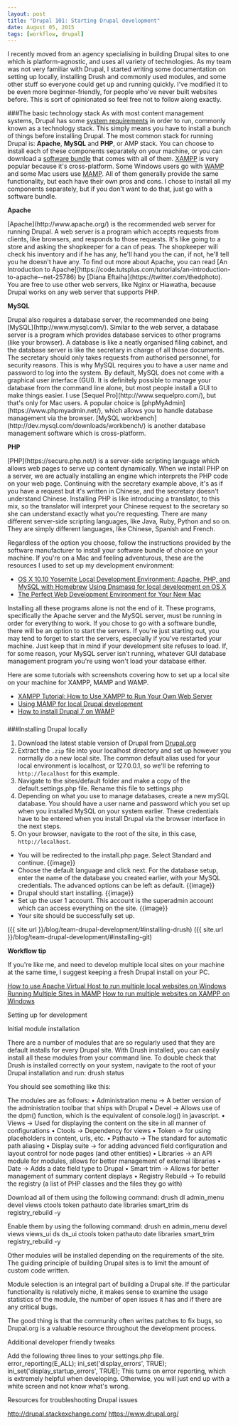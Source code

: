 ```yaml
---
layout: post
title: "Drupal 101: Starting Drupal development"
date: August 05, 2015
tags: [workflow, drupal]
---
```

I recently moved from an agency specialising in building Drupal sites to one which is platform-agnostic, and uses all variety of technologies. As my team was not very familiar with Drupal, I started writing some documentation on setting up locally, installing Drush and commonly used modules, and some other stuff so everyone could get up and running quickly. I've modified it to be even more beginner-friendly, for people who've never built websites before. This is sort of opinionated so feel free not to follow along exactly.

###The basic technology stack
As with most content management systems, Drupal has some [system requirements](https://www.drupal.org/requirements) in order to run, commonly known as a technology stack. This simply means you have to install a bunch of things before installing Drupal. The most common stack for running Drupal is: **Apache**, **MySQL** and **PHP**, or AMP stack. You can choose to install each of these components separately on your machine, or you can download a [software bundle](https://en.wikipedia.org/wiki/List_of_Apache%E2%80%93MySQL%E2%80%93PHP_packages) that comes with all of them. [XAMPP](https://www.apachefriends.org/index.html) is very popular because it's cross-platform. Some Windows users go with [WAMP](http://www.wampserver.com/en/) and some Mac users use [MAMP](https://www.mamp.info/en/). All of them generally provide the same functionality, but each have their own pros and cons. I chose to install all my components separately, but if you don't want to do that, just go with a software bundle.

<p class="no-margin"><strong>Apache</strong></p>
[Apache](http://www.apache.org/) is the recommended web server for running Drupal. A web server is a program which accepts requests from clients, like browsers, and responds to those requests. It's like going to a store and asking the shopkeeper for a can of peas. The shopkeeper will check his inventory and if he has any, he'll hand you the can, if not, he'll tell you he doesn't have any. To find out more about Apache, you can read [An Introduction to Apache](https://code.tutsplus.com/tutorials/an-introduction-to-apache--net-25786) by [Diana Eftaiha](https://twitter.com/thedphoto). You are free to use other web servers, like Nginx or Hiawatha, because Drupal works on any web server that supports PHP.

<p class="no-margin"><strong>MySQL</strong></p>
Drupal also requires a database server, the recommended one being [MySQL](http://www.mysql.com/). Similar to the web server, a database server is a program which provides database services to other programs (like your browser). A database is like a neatly organised filing cabinet, and the database server is like the secretary in charge of all those documents. The secretary should only takes requests from authorised personnel, for security reasons. This is why MySQL requires you to have a user name and password to log into the system. By default, MySQL does not come with a graphical user interface (GUI). It is definitely possible to manage your database from the command line alone, but most people install a GUI to make things easier. I use [Sequel Pro](http://www.sequelpro.com/), but that's only for Mac users. A popular choice is [phpMyAdmin](https://www.phpmyadmin.net/), which allows you to handle database management via the browser. [MySQL workbench](http://dev.mysql.com/downloads/workbench/) is another database management software which is cross-platform.

<p class="no-margin"><strong>PHP</strong></p>
[PHP](https://secure.php.net/) is a server-side scripting language which allows web pages to serve up content dynamically. When we install PHP on a server, we are actually installing an engine which interprets the PHP code on your web page. Continuing with the secretary example above, it's as if you have a request but it's written in Chinese, and the secretary doesn't understand Chinese. Installing PHP is like introducing a translator, to this mix, so the translator will interpret your Chinese request to the secretary so she can understand exactly what you're requesting. There are many different server-side scripting languages, like Java, Ruby, Python and so on. They are simply different languages, like Chinese, Spanish and French.

<p class="no-margin">Regardless of the option you choose, follow the instructions provided by the software manufacturer to install your software bundle of choice on your machine. If you're on a Mac and feeling adventurous, these are the resources I used to set up my development environment:</p>

- [OS X 10.10 Yosemite Local Development Environment: Apache, PHP, and MySQL with Homebrew](https://echo.co/blog/os-x-1010-yosemite-local-development-environment-apache-php-and-mysql-homebrew)
[Using Dnsmasq for local development on OS X](https://mallinson.ca/osx-web-development/)
- [The Perfect Web Development Environment for Your New Mac](https://mallinson.ca/osx-web-development/)

Installing all these programs alone is not the end of it. These programs, specifically the Apache server and the MySQL server, must be running in order for everything to work. If you chose to go with a software bundle, there will be an option to start the servers. If you're just starting out, you may tend to forget to start the servers, especially if you've restarted your machine. Just keep that in mind if your development site refuses to load. If, for some reason, your MySQL server isn't running, whatever GUI database management program you're using won't load your database either.

Here are some tutorials with screenshots covering how to set up a local site on your machine for XAMPP, MAMP and WAMP.
- [XAMPP Tutorial: How to Use XAMPP to Run Your Own Web Server](https://blog.udemy.com/xampp-tutorial/)
- [Using MAMP for local Drupal development](http://www.jenlampton.com/blog/using-mamp-local-drupal-development)
- [How to install Drupal 7 on WAMP](http://klausharris.de/blog/install-drupal-7-wamp.html)

###

###Installing Drupal locally
1. Download the latest stable version of Drupal from [Drupal.org](https://www.drupal.org/start)
2. Extract the `.zip` file into your localhost directory and set up however you normally do a new local site. The common default alias used for your local environment is localhost, or 127.0.0.1, so we'll be referring to `http://localhost` for this example.
3. Navigate to the sites/default folder and make a copy of the default.settings.php file. Rename this file to settings.php
4. Depending on what you use to manage databases, create a new mySQL database. You should have a user name and password which you set up when you installed MySQL on your system earlier. These credentials have to be entered when you install Drupal via the browser interface in the next steps.
5. On your browser, navigate to the root of the site, in this case, `http://localhost`.
 - You will be redirected to the install.php page. Select Standard and continue.
 {{image}}
  - Choose the default language and click next. For the database setup, enter the name of the database you created earlier, with your MySQL credentials. The advanced options can be left as default.
  {{image}}
  - Drupal should start installing. 
   {{image}}
 - Set up the user 1 account. This account is the superadmin account which can access everything on the site.
  {{image}}
 - Your site should be successfully set up.

({{ site.url }}/blog/team-drupal-development/#installing-drush)
({{ site.url }}/blog/team-drupal-development/#installing-git)

<p class="no-margin"><strong>Workflow tip</strong></p>
If you're like me, and need to develop multiple local sites on your machine at the same time, I suggest keeping a fresh Drupal install on your PC. 

[How to use Apache Virtual Host to run multiple local websites on Windows](http://www.geeksengine.com/article/apache-multiple-local-websites.html)
[Running Multiple Sites in MAMP](http://brockboland.com/2009/12/running-multiple-sites-mamp/)
[How to run multiple websites on XAMPP on Windows](http://www.wpwhitesecurity.com/wordpress-tips-webmasters/multiple-websites-xampp/)


Setting up for development

Initial module installation

There are a number of modules that are so regularly used that they are default installs for every Drupal site. With Drush installed, you can easily install all these modules from your command line.
To double check that Drush is installed correctly on your system, navigate to the root of your Drupal installation and run:
  drush status

You should see something like this:


The modules are as follows:
  • Administration menu -> A better version of the administration toolbar that ships with Drupal
  • Devel -> Allows use of the dpm() function, which is the equivalent of console.log() in javascript.
  • Views -> Used for displaying the content on the site in all manner of configurations
  • Ctools -> Dependency for views
  • Token -> for using placeholders in content, urls, etc.
  • Pathauto -> The standard for automatic path aliasing
  • Display suite -> for adding advanced field configuration and layout control for node pages (and other entities)
  • Libraries -> an API module for modules, allows for better management of external libraries
  • Date -> Adds a date field type to Drupal
  • Smart trim -> Allows for better management of summary content displays
  • Registry Rebuild -> To rebuild the registry (a list of PHP classes and the files they go with)
  
  
Download all of them using the following command:
  drush dl admin_menu devel views ctools token pathauto date libraries smart_trim ds registry_rebuild -y

Enable them by using the following command:
  drush en admin_menu devel views views_ui ds ds_ui ctools token pathauto date libraries smart_trim registry_rebuild -y
  
Other modules will be installed depending on the requirements of the site. The guiding principle of building Drupal sites is to limit the amount of custom code written. 

Module selection is an integral part of building a Drupal site. If the particular functionality is relatively niche, it makes sense to examine the usage statistics of the module, the number of open issues it has and if there are any critical bugs.

 The good thing is that the community often writes patches to fix bugs, so Drupal.org is a valuable resource throughout the development process.

Additional developer friendly tweaks

Add the following three lines to your settings.php file.
  error_reporting(E_ALL);
  ini_set('display_errors', TRUE);
  ini_set('display_startup_errors', TRUE);
This turns on error reporting, which is extremely helpful when developing. Otherwise, you will just end up with a white screen and not know what's wrong.

Resources for troubleshooting Drupal issues

http://drupal.stackexchange.com/
https://www.drupal.org/
